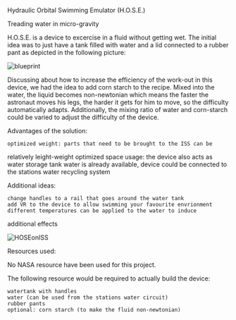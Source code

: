 Hydraulic Orbital Swimming Emulator (H.O.S.E.)

Treading water in micro-gravity

H.O.S.E. is a device to excercise in a fluid without getting wet. The
initial idea was to just have a tank filled with water and a lid
connected to a rubber pant as depicted in the following picture:

![blueprint](https://raw.githubusercontent.com/c-base/astrocize/master/Hydraulic%20Orbital%20Swimming%20Emulator%20%28H.O.S.E.%29/HOSE_ISS2_with_handles_explosion3.png)

Discussing about how to increase the efficiency of the work-out in this
device, we had the idea to add corn starch to the recipe. Mixed into the
water, the liquid becomes non-newtonian which means the faster the
astronaut moves his legs, the harder it gets for him to move, so the
difficulty automatically adapts. Additionally, the mixing ratio of water
and corn-starch could be varied to adjust the difficulty of the device.

Advantages of the solution:

    optimized weight: parts that need to be brought to the ISS can be
relatively leight-weight
    optimized space usage: the device also acts as water storage tank
    water is already available, device could be connected to the
stations water recycling system

Additional ideas:

    change handles to a rail that goes around the water tank
    add VR to the device to allow swimming your favourite envrionment
    different temperatures can be applied to the water to induce
additional effects

![HOSEonISS](https://raw.githubusercontent.com/c-base/astrocize/master/Hydraulic%20Orbital%20Swimming%20Emulator%20%28H.O.S.E.%29/HOSE_ISS2_with_handles_1024.png)

Resources used:

No NASA resource have been used for this project.

The following resource would be required to actually build the device:

    watertank with handles
    water (can be used from the stations water circuit)
    rubber pants
    optional: corn starch (to make the fluid non-newtonian)



